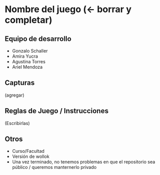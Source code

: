 # Nombre del juego (<- borrar y completar)

## Equipo de desarrollo

- Gonzalo Schaller
- Amira Yucra
- Agustina Torres
- Ariel Mendoza

## Capturas

(agregar)

## Reglas de Juego / Instrucciones

(Escribirlas)


## Otros

- Curso/Facultad
- Versión de wollok
- Una vez terminado, no tenemos problemas en que el repositorio sea público / queremos manternerlo privado
